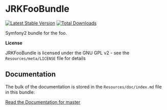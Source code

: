 JRKFooBundle
=================

[![Latest Stable Version](https://poser.pugx.org/jrk/foo-bundle/v/stable.png)](https://packagist.org/packages/jreziga/foo-bundle) [![Total Downloads](https://poser.pugx.org/jrk/foo-bundle/downloads.png)](https://packagist.org/packages/jreziga/foo-bundle)

Symfony2 bundle for the foo.

**License**

JRKFooBundle is licensed under the GNU GPL v2 - see the `Resources/meta/LICENSE` file for details

Documentation
-------------

The bulk of the documentation is stored in the `Resources/doc/index.md` file in this bundle:

[Read the Documentation for master](https://github.com/jreziga/JRKFooBundle/blob/master/Resources/doc/index.md)
